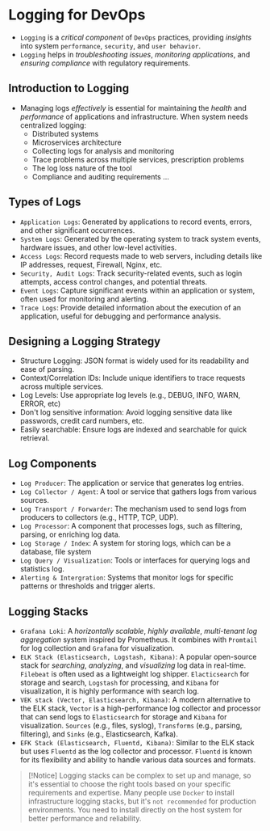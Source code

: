 # Logging for DevOps

- `Logging` is a *critical component* of `DevOps` practices, providing *insights* into system `performance`, `security`, and `user behavior`.
- `Logging` helps in *troubleshooting issues*, *monitoring applications*, and *ensuring compliance* with regulatory requirements.

## Introduction to Logging

- Managing logs *effectively* is essential for maintaining the *health* and *performance* of applications and infrastructure. When system needs centralized logging:
  - Distributed systems
  - Microservices architecture
  - Collecting logs for analysis and monitoring
  - Trace problems across multiple services, prescription problems
  - The log loss nature of the tool
  - Compliance and auditing requirements
  ...

## Types of Logs

- `Application Logs`: Generated by applications to record events, errors, and other significant occurrences.
- `System Logs`: Generated by the operating system to track system events, hardware issues, and other low-level activities.
- `Access Logs`: Record requests made to web servers, including details like IP addresses, request, Firewall, Nginx, etc.
- `Security, Audit Logs`: Track security-related events, such as login attempts, access control changes, and potential threats.
- `Event Logs`: Capture significant events within an application or system, often used for monitoring and alerting.
- `Trace Logs`: Provide detailed information about the execution of an application, useful for debugging and performance analysis.

## Designing a Logging Strategy

- Structure Logging: JSON format is widely used for its readability and ease of parsing.
- Context/Correlation IDs: Include unique identifiers to trace requests across multiple services.
- Log Levels: Use appropriate log levels (e.g., DEBUG, INFO, WARN, ERROR, etc)
- Don't log sensitive information: Avoid logging sensitive data like passwords, credit card numbers, etc.
- Easily searchable: Ensure logs are indexed and searchable for quick retrieval.

## Log Components

- `Log Producer`: The application or service that generates log entries.
- `Log Collector / Agent`: A tool or service that gathers logs from various sources.
- `Log Transport / Forwarder`: The mechanism used to send logs from producers to collectors (e.g., HTTP, TCP, UDP).
- `Log Processor`: A component that processes logs, such as filtering, parsing, or enriching log data.
- `Log Storage / Index`: A system for storing logs, which can be a database, file system
- `Log Query / Visualization`: Tools or interfaces for querying logs and statistics log.
- `Alerting & Intergration`: Systems that monitor logs for specific patterns or thresholds and trigger alerts.

## Logging Stacks

- `Grafana Loki`: A *horizontally scalable*, *highly available*, *multi-tenant log aggregation* system inspired by Prometheus. It combines with `Promtail` for log collection and `Grafana` for visualization.
- `ELK Stack (Elasticsearch, Logstash, Kibana)`: A popular open-source stack for *searching*, *analyzing*, and *visualizing* log data in real-time. `Filebeat` is often used as a lightweight log shipper. `Elacticsearch` for storage and search, `Logstash` for processing, and `Kibana` for visualization, it is highly performance with search log.
- `VEK stack (Vector, Elasticsearch, Kibana)`: A modern alternative to the ELK stack, `Vector` is a high-performance log collector and processor that can send logs to `Elasticsearch` for storage and `Kibana` for visualization. `Sources` (e.g., files, syslog), `Transforms` (e.g., parsing, filtering), and `Sinks` (e.g., Elasticsearch, Kafka).
- `EFK Stack (Elasticsearch, Fluentd, Kibana)`: Similar to the ELK stack but uses `Fluentd` as the log collector and processor. `Fluentd` is known for its flexibility and ability to handle various data sources and formats.

> [!Notice]
> Logging stacks can be complex to set up and manage, so it's essential to choose the right tools based on your specific requirements and expertise. Many people use `Docker` to install infrastructure logging stacks, but it's `not recommended` for production environments. You need to install directly on the host system for better performance and reliability.
